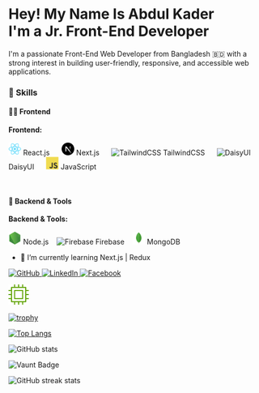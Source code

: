 # Hey! My Name Is Abdul Kader <br> I'm a Jr. Front-End Developer 

I'm a passionate Front-End Web Developer from Bangladesh 🇧🇩 with a strong interest in building user-friendly, responsive, and accessible web applications.

### 🚀 Skills

#### 👨‍💻 Frontend
<p align="left">
  <strong>Frontend:</strong><br><br>

  <img src="https://raw.githubusercontent.com/devicons/devicon/master/icons/react/react-original.svg" alt="React.js" width="25" height="25" />
  React.js &nbsp;&nbsp;&nbsp;&nbsp;

  <img src="https://raw.githubusercontent.com/devicons/devicon/master/icons/nextjs/nextjs-original.svg" alt="Next.js" width="25" height="25" />
  Next.js &nbsp;&nbsp;&nbsp;&nbsp;

  <img src="https://www.vectorlogo.zone/logos/tailwindcss/tailwindcss-icon.svg" alt="TailwindCSS" width="25" height="25" />
  TailwindCSS &nbsp;&nbsp;&nbsp;&nbsp;

 <!-- <img src="https://avatars.githubusercontent.com/u/139895814?s=200&v=4" alt="ShadCN UI" width="25" height="25" />
  ShadCN UI &nbsp;&nbsp;&nbsp;&nbsp; -->

  <img src="https://daisyui.com/favicon.ico" alt="DaisyUI" width="20" height="20" />
  DaisyUI &nbsp;&nbsp;&nbsp;&nbsp;

  <img src="https://raw.githubusercontent.com/devicons/devicon/master/icons/javascript/javascript-original.svg" alt="JavaScript" width="25" height="25" />
  JavaScript

</p>



<br/>

#### 🧠 Backend & Tools
<p align="left">
  <strong>Backend & Tools:</strong><br><br>
  <img src="https://raw.githubusercontent.com/devicons/devicon/master/icons/nodejs/nodejs-original.svg" alt="Node.js" width="25" height="25" />
  Node.js &nbsp;&nbsp;

  <img src="https://www.vectorlogo.zone/logos/firebase/firebase-icon.svg" alt="Firebase" width="25" height="25" />
  Firebase &nbsp;&nbsp;

  <img src="https://raw.githubusercontent.com/devicons/devicon/master/icons/mongodb/mongodb-original.svg" alt="MongoDB" width="25" height="25" />
  MongoDB
</p>



- 🌱 I’m currently learning Next.js | Redux

<!-- Social Icons -->
<p align="left">
  <a href="https://github.com/abdulkader33447" target="_blank">
    <img src="https://img.shields.io/badge/GitHub-100000?style=for-the-badge&logo=github&logoColor=white" alt="GitHub" />
  </a>
  <a href="https://www.linkedin.com/in/abdul-kader-80a7a5350" target="_blank">
    <img src="https://img.shields.io/badge/LinkedIn-0A66C2?style=for-the-badge&logo=linkedin&logoColor=white" alt="LinkedIn" />
  </a>
  <a href="https://www.facebook.com/profile.php?id=100022417866700" target="_blank">
    <img src="https://img.shields.io/badge/Facebook-1877F2?style=for-the-badge&logo=facebook&logoColor=white" alt="Facebook" />
  </a>
</p>

<!-- Developer Badge -->
<a href="https://docs.github.com/en/developers" target="_blank">
  <img src="https://raw.githubusercontent.com/acervenky/animated-github-badges/master/assets/devbadge.gif" width="40" height="40" />
</a>

<!-- GitHub Stats and Trophies -->
[![trophy](https://github-profile-trophy.vercel.app/?username=abdulkader33447)](https://github.com/ryo-ma/github-profile-trophy)

[![Top Langs](https://github-readme-stats.vercel.app/api/top-langs/?username=abdulkader33447)](https://github.com/anuraghazra/github-readme-stats)

![GitHub stats](https://github-readme-stats.vercel.app/api?username=abdulkader33447&show_icons=true)

<!-- Vaunt badge left aligned with fixed size -->
<p align="left">
  <img src="https://api.vaunt.dev/v1/github/entities/abdulkader33447/contributions?format=svg&private=false" 
       alt="Vaunt Badge" 
       width="500px" 
       height="300px" />
</p>


![GitHub streak stats](https://streak-stats.demolab.com/?user=abdulkader33447)

